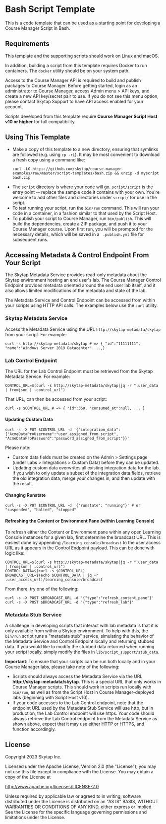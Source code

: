 # Bash Script Template

This is a code template that can be used as a starting point for developing a Course Manager Script in Bash.

## Requirements

This template and the supporting scripts should work on Linux and macOS. 

In addition, building a script from this template requires Docker to run containers. The `docker` utility should be on your system path.

Access to the Course Manager API is required to build and publish packages to Course Manager. Before getting started, login as an administrator to Course Manager, access Admin menu > API keys, and create a new API key/secret pair to use. If you do not see this menu option, please contact Skytap Support to have API access enabled for your account.

Scripts developed from this template require **Course Manager Script Host v10 or higher** for full compatibility.

## Using This Template

* Make a copy of this template to a new directory, ensuring that symlinks are followed (e.g. using `cp -rL`). It may be most convenient to download a fresh copy using a command like:
    ```
    curl -LO https://github.com/skytap/course-manager-examples/raw/master/script-templates/bash.zip && unzip -d myscript bash.zip
    ```
* The `script` directory is where your code will go. `script/script` is the entry point -- replace the sample code it contains with your own. You're welcome to add other files and directories under `script/` for use in the script.
* To test running your script, run the `bin/run` command. This will run your code in a container, in a fashion similar to that used by the Script Host.
* To publish your script to Course Manager, run `bin/publish`. This will build the dependencies, create a ZIP package, and push it to your Course Manager course. Upon first run, you will be prompted for the necessary details, which will be saved in a ` .publish.yml` file for subsequent runs.

## Accessing Metadata & Control Endpoint From Your Script

The Skytap Metadata Service provides read-only metadata about the Skytap environment hosting an end user's lab. The Course Manager Control Endpoint provides metadata oriented around the end user lab itself, and it also allows limited modifications of the metadata and state of the lab.

The Metadata Service and Control Endpoint can be accessed from within your scripts using HTTP API calls. The examples below use the `curl` utility.

### Skytap Metadata Service

Access the Metadata Service using the URL `http://skytap-metadata/skytap` from your script. For example:

```
curl -s http://skytap-metadata/skytap # => { "id":"11111111", "name":"Windows Server 2019 Datacenter" ...,}
```

### Lab Control Endpoint

The URL for the Lab Control Endpoint must be retrieved from the Skytap Metadata Service. For example:

```
CONTROL_URL=$(curl -s http://skytap-metadata/skytap|jq -r ".user_data | fromjson | .control_url")
```

That URL, can then be accessed from your script:

```
curl -s $CONTROL_URL # => { "id":360, "consumed_at":null, ... }
```

#### Updating Custom Data

```
curl -s -X PUT $CONTROL_URL -d '{"integration_data": {"AcmeDataProUsername":"user_assigned_from_script", "AcmeDataProPassword":"password_assigned_from_script"}}'
```

Please note:
* Custom data fields must be created on the Admin > Settings page (under Labs > Integrations > Custom Data) before they can be updated.
* Updating custom data overwrites all existing integration data for the lab. If you wish to only update a subset of the integration data fields, retrieve the old integration data, merge your changes in, and then update with the result.

#### Changing Runstate

```
curl -s -X PUT $CONTROL_URL -d '{"runstate": "running"}' # or "suspended", "halted", "stopped"
```

#### Refreshing the Content or Environment Pane (within Learning Console)

To refresh either the Content or Environment pane within any open Learning Console instances for a given lab, first determine the broadcast URL. This is easiest done by appending `/learning_console/broadcast` to the user access URL as it appears in the Control Endpoint payload. This can be done with logic like:

```
CONTROL_URL=$(curl -s http://skytap-metadata/skytap|jq -r ".user_data | fromjson | .control_url")
CONTROL_DATA=$(curl -s $CONTROL_URL)
BROADCAST_URL=$(echo $CONTROL_DATA | jq -r .user_access_url)/learning_console/broadcast
```

From there, try one of the following:

```
curl -s -X POST $BROADCAST_URL -d '{"type":"refresh_content_pane"}'
curl -s -X POST $BROADCAST_URL -d '{"type":"refresh_lab"}'
```

### Metadata Stub Service

A challenge in developing scripts that interact with lab metadata is that it is only available from within a Skytap environment. To help with this, the `bin/run` script runs a "metadata stub" service, simulating the behavior of the Metadata Service and Control Endpoint locally and returning stubbed data. If you would like to modify the stubbed data returned when running your script locally, simply modify the files in `lib/script_support/stub_data`.

**Important**: To ensure that your scripts can be run both locally and in your Course Manager labs, please take note of the following:

* Scripts should always access the Metadata Service via the URL **http://skytap-metadata/skytap**. This is a special URL that only works in Course Manager scripts. This should work in scripts run locally with `bin/run`, as well as from the Script Host in Course Manager-deployed labs (beginning with Script Host v10).
* If your code accesses to the Lab Control endpoint, note that the endpoint URL used by the Metadata Stub Service will use http, but in production, the Lab Control endpoint will use https. Your code should always retrieve the Lab Control endpoint from the Metadata Service as shown above, expect that it may use either HTTP or HTTPS, and function accordingly.

## License

Copyright 2023 Skytap Inc.

Licensed under the Apache License, Version 2.0 (the "License");
you may not use this file except in compliance with the License.
You may obtain a copy of the License at

<http://www.apache.org/licenses/LICENSE-2.0>

Unless required by applicable law or agreed to in writing, software
distributed under the License is distributed on an "AS IS" BASIS,
WITHOUT WARRANTIES OR CONDITIONS OF ANY KIND, either express or implied.
See the License for the specific language governing permissions and
limitations under the License.